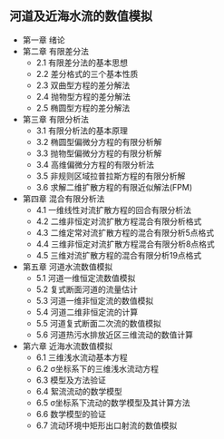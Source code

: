 ## 河道及近海水流的数值模拟
- 第一章 绪论
- 第二章 有限差分法
	- 2.1 有限差分法的基本思想
	- 2.2 差分格式的三个基本性质
	- 2.3 双曲型方程的差分解法
	- 2.4 抛物型方程的差分解法
	- 2.5 椭圆型方程的差分解法
- 第三章 有限分析法
	- 3.1 有限分析法的基本原理
	- 3.2 椭圆型偏微分方程的有限分析解
	- 3.3 抛物型偏微分方程的有限分析解
	- 3.4 高维偏微分方程的有限分析法
	- 3.5 非规则区域拉普拉斯方程的有限分析解
	- 3.6 求解二维扩散方程的有限近似解法(FPM)
- 第四章 混合有限分析法
	- 4.1 一维线性对流扩散方程的回合有限分析法
	- 4.2 二维非恒定对流扩散方程混合有限分析格式
	- 4.3 二维定常对流扩散方程的混合有限分析5点格式
	- 4.4 三维非恒定对流扩散方程混合有限分析8点格式
	- 4.5 三维对流扩散方程的混合有限分析19点格式
- 第五章 河道水流数值模拟
	- 5.1 河道一维恒定流数值模拟
	- 5.2 复式断面河道的流量估计
	- 5.3 河道一维非恒定流的数值模拟
	- 5.4 河道二维非恒定流的计算
	- 5.5 河道复式断面二次流的数值模拟
	- 5.6 河道热污水排放近区三维流动的数值计算
- 第六章 近海水流数值模拟
	- 6.1 三维浅水流动基本方程
	- 6.2 σ坐标系下的三维浅水流动方程
	- 6.3 模型及方法验证
	- 6.4 絮流流动的数学模型
	- 6.5 σ坐标系下流动的数学模型及其计算方法
	- 6.6 数学模型的验证
	- 6.7 流动环境中矩形出口射流的数值模拟